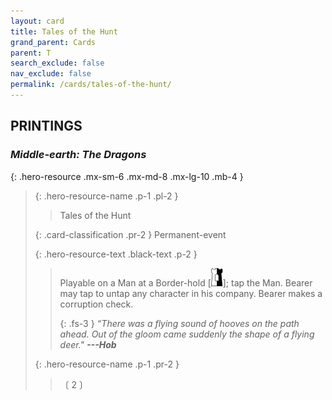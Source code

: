 ```yaml
---
layout: card
title: Tales of the Hunt
grand_parent: Cards
parent: T
search_exclude: false
nav_exclude: false
permalink: /cards/tales-of-the-hunt/
---
```


## PRINTINGS


### _Middle-earth: The Dragons_

{: .hero-resource .mx-sm-6 .mx-md-8 .mx-lg-10 .mb-4 }
> {: .hero-resource-name .p-1 .pl-2 }
> > <div class="card-mp"></div>
> > <div class="card-name">Tales of the Hunt</div>
>
> {: .card-classification .pr-2 }
> Permanent-event
>
> {: .hero-resource-text .black-text .p-2 }
> > Playable on a Man at a Border-hold \[![](/assets/images/border-hold.svg)]; tap the Man. Bearer may tap to untap any character in his company. Bearer makes a corruption check. 
> > 
> > {: .fs-3 } 
> > _“There was a flying sound of hooves on the path ahead. Out of the gloom came suddenly the shape of a flying deer."_ ***---&#65279;Hob*** 
> 
> {: .hero-resource-name .p-1 .pr-2 }
> > <div class="card-shield"></div>
> > <div class="card-corruption">〔 2 〕</div>

